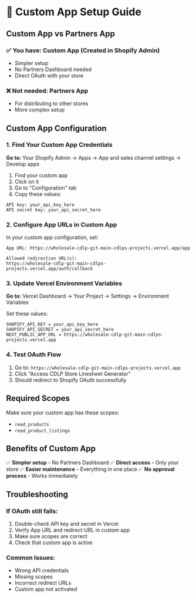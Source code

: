 # 🔧 Custom App Setup Guide

## Custom App vs Partners App

### ✅ You have: Custom App (Created in Shopify Admin)
- Simpler setup
- No Partners Dashboard needed
- Direct OAuth with your store

### ❌ Not needed: Partners App
- For distributing to other stores
- More complex setup

## Custom App Configuration

### 1. Find Your Custom App Credentials

**Go to:** Your Shopify Admin → Apps → App and sales channel settings → Develop apps

1. Find your custom app
2. Click on it
3. Go to "Configuration" tab
4. Copy these values:

```
API key: your_api_key_here
API secret key: your_api_secret_here
```

### 2. Configure App URLs in Custom App

In your custom app configuration, set:

```
App URL: https://wholesale-cdlp-git-main-cdlps-projects.vercel.app/app

Allowed redirection URL(s):
https://wholesale-cdlp-git-main-cdlps-projects.vercel.app/auth/callback
```

### 3. Update Vercel Environment Variables

**Go to:** Vercel Dashboard → Your Project → Settings → Environment Variables

Set these values:
```
SHOPIFY_API_KEY = your_api_key_here
SHOPIFY_API_SECRET = your_api_secret_here
NEXT_PUBLIC_APP_URL = https://wholesale-cdlp-git-main-cdlps-projects.vercel.app
```

### 4. Test OAuth Flow

1. Go to: `https://wholesale-cdlp-git-main-cdlps-projects.vercel.app`
2. Click "Access CDLP Store Linesheet Generator"
3. Should redirect to Shopify OAuth successfully

## Required Scopes

Make sure your custom app has these scopes:
- `read_products`
- `read_product_listings`

## Benefits of Custom App

✅ **Simpler setup** - No Partners Dashboard
✅ **Direct access** - Only your store
✅ **Easier maintenance** - Everything in one place
✅ **No approval process** - Works immediately

## Troubleshooting

### If OAuth still fails:
1. Double-check API key and secret in Vercel
2. Verify App URL and redirect URL in custom app
3. Make sure scopes are correct
4. Check that custom app is active

### Common Issues:
- Wrong API credentials
- Missing scopes
- Incorrect redirect URLs
- Custom app not activated
